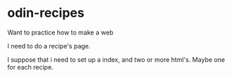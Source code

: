 # odin-recipes

Want to practice how to make a web

I need to do a recipe's page. 

I suppose that i need to set up a index, and two or more html's. Maybe one for each recipe.